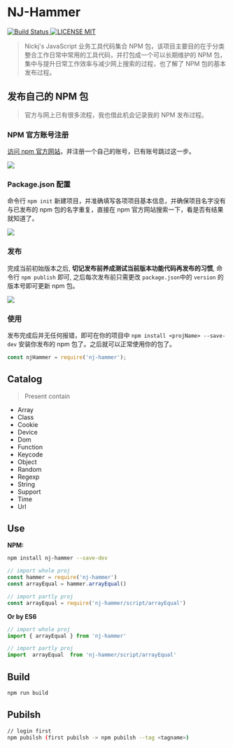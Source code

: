 # NJ-Hammer

[![Build Status](https://travis-ci.org/proYang/outils.svg?branch=master) ![LICENSE MIT](https://img.shields.io/npm/l/express.svg)](https://www.npmjs.com/package/nj-hammer) 
> Nickj's JavaScript  业务工具代码集合 NPM 包，该项目主要目的在于分类整合工作日常中常用的工具代码，并打包成一个可以长期维护的 NPM 包，集中与提升日常工作效率与减少网上搜索的过程，也了解了 NPM 包的基本发布过程。

## 发布自己的 NPM 包

> 官方与网上已有很多流程，我也借此机会记录我的 NPM 发布过程。

### NPM 官方账号注册

[访问 npm 官方网站](https://www.npmjs.com/)，并注册一个自己的账号，已有账号跳过这一步。

![](http://7xo8ne.com1.z0.glb.clouddn.com/15110099049493.jpg)

### Package.json 配置

命令行 `npm init` 新建项目，并准确填写各项项目基本信息，并确保项目名字没有与已发布的 npm 包的名字重复，直接在 npm 官方网站搜索一下，看是否有结果就知道了。

![](http://7xo8ne.com1.z0.glb.clouddn.com/15110098522254.jpg)

### 发布

完成当前初始版本之后, **切记发布前养成测试当前版本功能代码再发布的习惯**, 命令行 `npm publish` 即可, 之后每次发布前只需更改 `package.json`中的 `version` 的版本号即可更新 npm 包。

![](http://7xo8ne.com1.z0.glb.clouddn.com/15110098281089.jpg)

### 使用
发布完成后并无任何报错，即可在你的项目中 `npm install <projName> --save-dev` 安装你发布的 npm 包了。之后就可以正常使用你的包了。

```javascript
const njHammer = require('nj-hammer');
```

## Catalog

> Present contain 

* Array
* Class
* Cookie
* Device
* Dom
* Function
* Keycode
* Object
* Random
* Regexp
* String
* Support
* Time
* Url

## Use
**NPM:**

``` bash
npm install nj-hammer --save-dev
```

``` javascript
// import whole proj
const hammer = require('nj-hammer')
const arrayEqual = hammer.arrayEqual()

// import partly proj
const arrayEqual = require('nj-hammer/script/arrayEqual')
```

**Or by ES6**

``` javascript
// import whole proj
import { arrayEqual } from 'nj-hammer'

// import partly proj
import  arrayEqual  from 'nj-hammer/script/arrayEqual'
```

## Build

``` bash
npm run build
```

## Pubilsh

``` bash
// login first
npm pubilsh (first pubilsh -> npm pubilsh --tag <tagname>)
```

